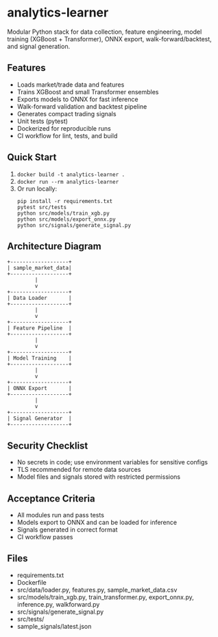 # analytics-learner

Modular Python stack for data collection, feature engineering, model training (XGBoost + Transformer), ONNX export, walk-forward/backtest, and signal generation.

## Features
- Loads market/trade data and features
- Trains XGBoost and small Transformer ensembles
- Exports models to ONNX for fast inference
- Walk-forward validation and backtest pipeline
- Generates compact trading signals
- Unit tests (pytest)
- Dockerized for reproducible runs
- CI workflow for lint, tests, and build

## Quick Start
1. `docker build -t analytics-learner .`
2. `docker run --rm analytics-learner`
3. Or run locally:
   ```
   pip install -r requirements.txt
   pytest src/tests
   python src/models/train_xgb.py
   python src/models/export_onnx.py
   python src/signals/generate_signal.py
   ```

## Architecture Diagram
```
+-------------------+
| sample_market_data|
+-------------------+
         |
         v
+-------------------+
| Data Loader       |
+-------------------+
         |
         v
+-------------------+
| Feature Pipeline  |
+-------------------+
         |
         v
+-------------------+
| Model Training    |
+-------------------+
         |
         v
+-------------------+
| ONNX Export       |
+-------------------+
         |
         v
+-------------------+
| Signal Generator  |
+-------------------+
```

## Security Checklist
- No secrets in code; use environment variables for sensitive configs
- TLS recommended for remote data sources
- Model files and signals stored with restricted permissions

## Acceptance Criteria
- All modules run and pass tests
- Models export to ONNX and can be loaded for inference
- Signals generated in correct format
- CI workflow passes

## Files
- requirements.txt
- Dockerfile
- src/data/loader.py, features.py, sample_market_data.csv
- src/models/train_xgb.py, train_transformer.py, export_onnx.py, inference.py, walkforward.py
- src/signals/generate_signal.py
- src/tests/
- sample_signals/latest.json
